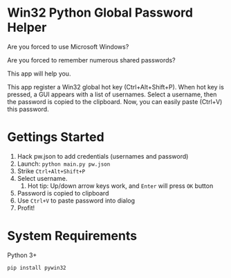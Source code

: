 Win32 Python Global Password Helper
===================================

Are you forced to use Microsoft Windows?

Are you forced to remember numerous shared passwords?

This app will help you.

This app register a Win32 global hot key (Ctrl+Alt+Shift+P).  When hot key is pressed, a GUI appears with a list of usernames.
Select a username, then the password is copied to the clipboard.  Now, you can easily paste (Ctrl+V) this password.

Gettings Started
================

1. Hack pw.json to add credentials (usernames and password)
1. Launch: `python main.py pw.json`
1. Strike `Ctrl+Alt+Shift+P`
1. Select username.
   1. Hot tip: Up/down arrow keys work, and `Enter` will press `OK` button
1. Password is copied to clipboard
1. Use `Ctrl+V` to paste password into dialog
1. Profit!

System Requirements
===================

Python 3+

`pip install pywin32`
